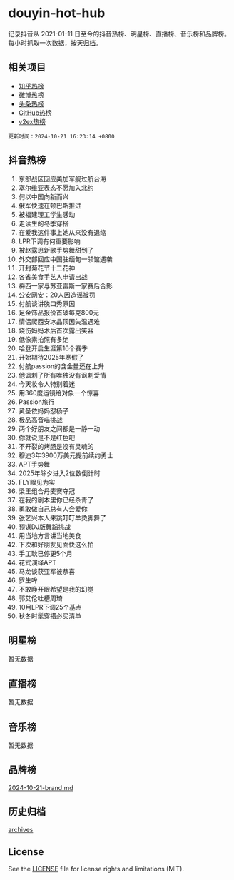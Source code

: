 # douyin-hot-hub

记录抖音从 2021-01-11 日至今的抖音热榜、明星榜、直播榜、音乐榜和品牌榜。每小时抓取一次数据，按天[归档](archives)。

## 相关项目

- [知乎热榜](https://github.com/lonnyzhang423/zhihu-hot-hub)
- [微博热榜](https://github.com/lonnyzhang423/weibo-hot-hub)
- [头条热榜](https://github.com/lonnyzhang423/toutiao-hot-hub)
- [GitHub热榜](https://github.com/lonnyzhang423/github-hot-hub)
- [v2ex热榜](https://github.com/lonnyzhang423/v2ex-hot-hub)


`更新时间：2024-10-21 16:23:14 +0800`

## 抖音热榜

1. 东部战区回应美加军舰过航台海
1. 塞尔维亚表态不愿加入北约
1. 何以中国向新而兴
1. 俄军快速在顿巴斯推进
1. 被福建理工学生感动
1. 走读生的冬季穿搭
1. 在爱我这件事上她从来没有退缩
1. LPR下调有何重要影响
1. 被赵露思新歌手势舞甜到了
1. 外交部回应中国驻缅甸一领馆遇袭
1. 开封菊花节十二花神
1. 各省美食手艺人申请出战
1. 梅西一家与苏亚雷斯一家赛后合影
1. 公安网安：20人因造谣被罚
1. 付航谈讲脱口秀原因
1. 足金饰品报价首破每克800元
1. 情侣爬西安冰晶顶因失温遇难
1. 烧伤妈妈术后首次露出笑容
1. 低像素拍照有多绝
1. 哈登开启生涯第16个赛季
1. 开始期待2025年寒假了
1. 付航passion的含金量还在上升
1. 他讽刺了所有唯独没有讽刺爱情
1. 今天妆令人特别着迷
1. 用360度运镜给对象一个惊喜
1. Passion旅行
1. 黄圣依妈妈怼杨子
1. 极品高音喵挑战
1. 两个好朋友之间都是一静一动
1. 你就说是不是红色吧
1. 不开裂的烤肠是没有灵魂的
1. 穆迪3年3900万美元提前续约勇士
1. APT手势舞
1. 2025年除夕进入2位数倒计时
1. FLY眼见为实
1. 梁王组合丹麦赛夺冠
1. 在我的剧本里你已经杀青了
1. 勇敢做自己总有人会爱你
1. 张艺兴本人来跳叮叮羊烫脚舞了
1. 预谋DJ版舞蹈挑战
1. 用当地方言讲当地美食
1. 下次和好朋友见面快这么拍
1. 手工耿已停更5个月
1. 花式演绎APT
1. 马龙谈获亚军被恭喜
1. 罗生哞
1. 不敢睁开眼希望是我的幻觉
1. 郭艾伦吐槽周琦
1. 10月LPR下调25个基点
1. 秋冬时髦穿搭必买清单

## 明星榜

暂无数据

## 直播榜

暂无数据

## 音乐榜

暂无数据

## 品牌榜

[2024-10-21-brand.md](archives/2024-10-21-brand.md)

## 历史归档

[archives](archives)

## License

See the [LICENSE](LICENSE) file for license rights and limitations (MIT).
